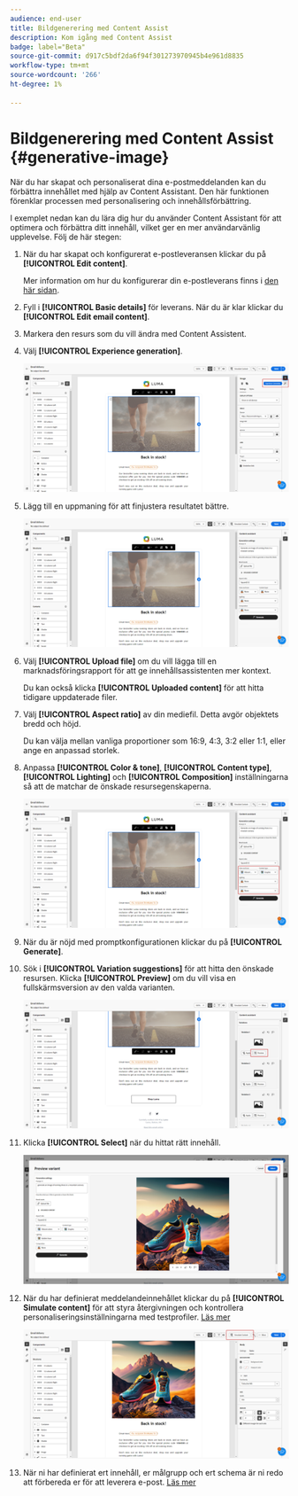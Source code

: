 ```yaml
---
audience: end-user
title: Bildgenerering med Content Assist
description: Kom igång med Content Assist
badge: label="Beta"
source-git-commit: d917c5bdf2da6f94f301273970945b4e961d8835
workflow-type: tm+mt
source-wordcount: '266'
ht-degree: 1%

---
```



# Bildgenerering med Content Assist {#generative-image}

När du har skapat och personaliserat dina e-postmeddelanden kan du förbättra innehållet med hjälp av Content Assistant. Den här funktionen förenklar processen med personalisering och innehållsförbättring.

I exemplet nedan kan du lära dig hur du använder Content Assistant för att optimera och förbättra ditt innehåll, vilket ger en mer användarvänlig upplevelse. Följ de här stegen:

1. När du har skapat och konfigurerat e-postleveransen klickar du på **[!UICONTROL Edit content]**.

   Mer information om hur du konfigurerar din e-postleverans finns i [den här sidan](../content/create-email-content.md).

1. Fyll i **[!UICONTROL Basic details]** för leverans. När du är klar klickar du **[!UICONTROL Edit email content]**.

1. Markera den resurs som du vill ändra med Content Assistent.

1. Välj **[!UICONTROL Experience generation]**.

   ![](assets/image-genai-1.png)

1. Lägg till en uppmaning för att finjustera resultatet bättre.

   ![](assets/image-genai-2.png)

1. Välj **[!UICONTROL Upload file]** om du vill lägga till en marknadsföringsrapport för att ge innehållsassistenten mer kontext.

   Du kan också klicka **[!UICONTROL Uploaded content]** för att hitta tidigare uppdaterade filer.

1. Välj **[!UICONTROL Aspect ratio]** av din mediefil. Detta avgör objektets bredd och höjd.

   Du kan välja mellan vanliga proportioner som 16:9, 4:3, 3:2 eller 1:1, eller ange en anpassad storlek.

1. Anpassa **[!UICONTROL Color & tone]**, **[!UICONTROL Content type]**, **[!UICONTROL Lighting]** och **[!UICONTROL Composition]** inställningarna så att de matchar de önskade resursegenskaperna.

   ![](assets/image-genai-3.png)

1. När du är nöjd med promptkonfigurationen klickar du på **[!UICONTROL Generate]**.

1. Sök i **[!UICONTROL Variation suggestions]** för att hitta den önskade resursen. Klicka **[!UICONTROL Preview]** om du vill visa en fullskärmsversion av den valda varianten.

   ![](assets/image-genai-5.png)

1. Klicka **[!UICONTROL Select]** när du hittat rätt innehåll.

   ![](assets/image-genai-6.png)

1. När du har definierat meddelandeinnehållet klickar du på **[!UICONTROL Simulate content]** för att styra återgivningen och kontrollera personaliseringsinställningarna med testprofiler.  [Läs mer](../preview-test/preview-content.md)

   ![](assets/image-genai-7.png)

1. När ni har definierat ert innehåll, er målgrupp och ert schema är ni redo att förbereda er för att leverera e-post. [Läs mer](../monitor/prepare-send.md)